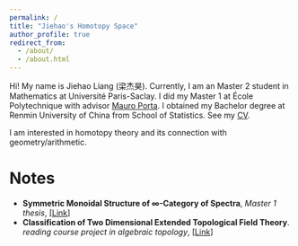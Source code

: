 ```yaml
---
permalink: /
title: "Jiehao's Homotopy Space"
author_profile: true
redirect_from: 
  - /about/
  - /about.html
---
```


Hi! My name is Jiehao Liang (梁杰昊). Currently, I am an Master 2 student in Mathematics at Université Paris-Saclay. I did my Master 1 at École Polytechnique with advisor [Mauro Porta](https://sites.google.com/view/mauroporta). I obtained my Bachelor degree at Renmin University of China from School of Statistics. See my [CV]().

I am interested in homotopy theory and its connection with geometry/arithmetic. 

Notes
======
* **Symmetric Monoidal Structure of ∞-Category of Spectra**, *Master 1 thesis*, [[Link]()]
* **Classification of Two Dimensional Extended Topological Field Theory**. *reading course project in algebraic topology*, [[Link]()]

